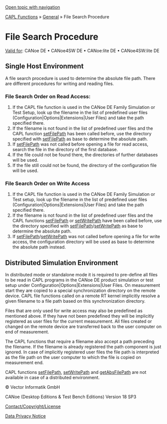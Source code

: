 [Open topic with navigation](../../../../CANoeDEFamily.htm#Topics/CAPLFunctions/Other/CAPLfunctionsFileSearchProcedure.md)

[CAPL Functions](../CAPLfunctions.md) » [General](CAPLGeneralStartPage.md) » File Search Procedure

# File Search Procedure

[Valid for](../../Shared/FeatureAvailability.md): CANoe DE • CANoe4SW DE • CANoe:lite DE • CANoe4SW:lite DE

## Single Host Environment

A file search procedure is used to determine the absolute file path. There are different procedures for writing and reading files.

### File Search Order on Read Access:

1. If the CAPL file function is used in the CANoe DE Family Simulation or Test Setup, look up the filename in the list of predefined user files (Configuration|Options|Extensions|User Files) and take the path specified there.
2. If the filename is not found in the list of predefined user files and the CAPL function [setFilePath](Functions/CAPLfunctionSetFilePath.md) has been called before, use the directory specified with [setFilePath](Functions/CAPLfunctionSetFilePath.md) as base to determine the absolute path.
3. If [setFilePath](Functions/CAPLfunctionSetFilePath.md) was not called before opening a file for read access, search the file in the directory of the first database.
4. If the file could not be found there, the directories of further databases will be used.
5. If the file still could not be found, the directory of the configuration file will be used.

### File Search Order on Write Access

1. If the CAPL file function is used in the CANoe DE Family Simulation or Test setup, look up the filename in the list of predefined user files (Configuration|Options|Extensions|User Files) and take the path specified there.
2. If the filename is not found in the list of predefined user files and the CAPL functions [setFilePath](Functions/CAPLfunctionSetFilePath.md) or [setWritePath](Functions/CAPLfunctionSetWritePath.md) have been called before, use the directory specified with [setFilePath](Functions/CAPLfunctionSetFilePath.md)/[setWritePath](Functions/CAPLfunctionSetWritePath.md) as base to determine the absolute path.
3. If [setFilePath](Functions/CAPLfunctionSetFilePath.md)/[setWritePath](Functions/CAPLfunctionSetWritePath.md) was not called before opening a file for write access, the configuration directory will be used as base to determine the absolute path instead.

## Distributed Simulation Environment

In distributed mode or standalone mode it is required to pre-define all files to be read in CAPL programs in the CANoe DE product simulation or test setup under Configuration|Options|Extensions|User Files. On measurement start they are copied to a special synchronization directory on the remote device. CAPL file functions called on a remote RT kernel implicitly resolve a given filename to a file path based on this synchronization directory.

Files that are only used for write access may also be predefined as mentioned above. If they have not been predefined they will be implicitly registered as user files for the current measurement. All files created or changed on the remote device are transferred back to the user computer on end of measurement.

The CAPL functions that require a filename also accept a path preceding the filename. If the filename is already registered the path component is just ignored. In case of implicitly registered user files the file path is interpreted as the file path on the user computer to which the file is copied on measurement end.

CAPL functions [setFilePath](Functions/CAPLfunctionSetFilePath.md), [setWritePath](Functions/CAPLfunctionSetWritePath.md) and [getAbsFilePath](Functions/CAPLfunctionGetAbsFilePath.md) are not available in case of a distributed environment.

© Vector Informatik GmbH

CANoe (Desktop Editions & Test Bench Editions) Version 18 SP3

[Contact/Copyright/License](../../Shared/ContactCopyrightLicense.md)

[Data Privacy Notice](https://www.vector.com/int/en/company/get-info/privacy-policy/)
